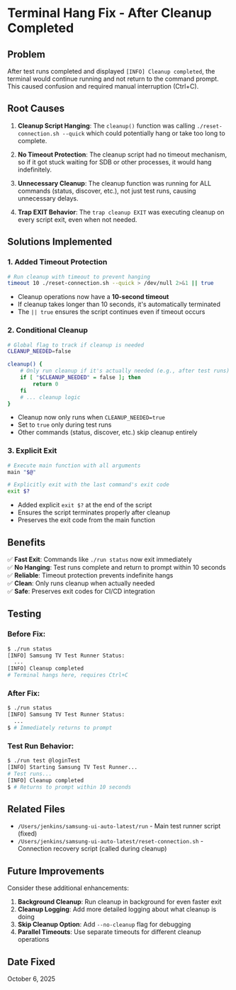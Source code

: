 # Terminal Hang Fix - After Cleanup Completed

## Problem

After test runs completed and displayed `[INFO] Cleanup completed`, the terminal would continue running and not return to the command prompt. This caused confusion and required manual interruption (Ctrl+C).

## Root Causes

1. **Cleanup Script Hanging**: The `cleanup()` function was calling `./reset-connection.sh --quick` which could potentially hang or take too long to complete.

2. **No Timeout Protection**: The cleanup script had no timeout mechanism, so if it got stuck waiting for SDB or other processes, it would hang indefinitely.

3. **Unnecessary Cleanup**: The cleanup function was running for ALL commands (status, discover, etc.), not just test runs, causing unnecessary delays.

4. **Trap EXIT Behavior**: The `trap cleanup EXIT` was executing cleanup on every script exit, even when not needed.

## Solutions Implemented

### 1. Added Timeout Protection
```bash
# Run cleanup with timeout to prevent hanging
timeout 10 ./reset-connection.sh --quick > /dev/null 2>&1 || true
```

- Cleanup operations now have a **10-second timeout**
- If cleanup takes longer than 10 seconds, it's automatically terminated
- The `|| true` ensures the script continues even if timeout occurs

### 2. Conditional Cleanup
```bash
# Global flag to track if cleanup is needed
CLEANUP_NEEDED=false

cleanup() {
    # Only run cleanup if it's actually needed (e.g., after test runs)
    if [ "$CLEANUP_NEEDED" = false ]; then
        return 0
    fi
    # ... cleanup logic
}
```

- Cleanup now only runs when `CLEANUP_NEEDED=true`
- Set to `true` only during test runs
- Other commands (status, discover, etc.) skip cleanup entirely

### 3. Explicit Exit
```bash
# Execute main function with all arguments
main "$@"

# Explicitly exit with the last command's exit code
exit $?
```

- Added explicit `exit $?` at the end of the script
- Ensures the script terminates properly after cleanup
- Preserves the exit code from the main function

## Benefits

✅ **Fast Exit**: Commands like `./run status` now exit immediately  
✅ **No Hanging**: Test runs complete and return to prompt within 10 seconds  
✅ **Reliable**: Timeout protection prevents indefinite hangs  
✅ **Clean**: Only runs cleanup when actually needed  
✅ **Safe**: Preserves exit codes for CI/CD integration  

## Testing

### Before Fix:
```bash
$ ./run status
[INFO] Samsung TV Test Runner Status:
  ...
[INFO] Cleanup completed
# Terminal hangs here, requires Ctrl+C
```

### After Fix:
```bash
$ ./run status
[INFO] Samsung TV Test Runner Status:
  ...
$ # Immediately returns to prompt
```

### Test Run Behavior:
```bash
$ ./run test @loginTest
[INFO] Starting Samsung TV Test Runner...
# Test runs...
[INFO] Cleanup completed
$ # Returns to prompt within 10 seconds
```

## Related Files

- `/Users/jenkins/samsung-ui-auto-latest/run` - Main test runner script (fixed)
- `/Users/jenkins/samsung-ui-auto-latest/reset-connection.sh` - Connection recovery script (called during cleanup)

## Future Improvements

Consider these additional enhancements:

1. **Background Cleanup**: Run cleanup in background for even faster exit
2. **Cleanup Logging**: Add more detailed logging about what cleanup is doing
3. **Skip Cleanup Option**: Add `--no-cleanup` flag for debugging
4. **Parallel Timeouts**: Use separate timeouts for different cleanup operations

## Date Fixed

October 6, 2025
